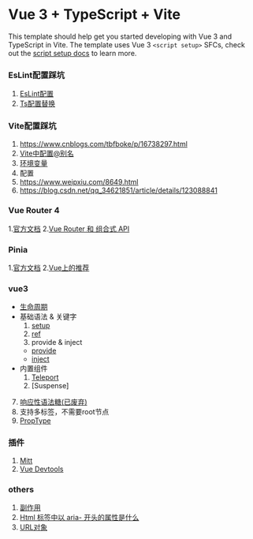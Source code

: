 <!--
 * @Descripttion: 
 * @version: 
 * @Author: chenpengfei
 * @Date: 2023-02-16 15:49:27
 * @LastEditors: chenpengfei
 * @LastEditTime: 2023-03-28 16:28:48
-->
# Vue 3 + TypeScript + Vite

This template should help get you started developing with Vue 3 and TypeScript in Vite. The template uses Vue 3 `<script setup>` SFCs, check out the [script setup docs](https://v3.vuejs.org/api/sfc-script-setup.html#sfc-script-setup) to learn more.


### EsLint配置踩坑
1. [EsLint配置](https://www.jianshu.com/p/4b94540dd998)
2. [Ts配置替换](https://coding.imooc.com/learn/questiondetail/4daeRY4pedWYnWEp.html)


### Vite配置踩坑
1. https://www.cnblogs.com/tbfboke/p/16738297.html
2. [Vite中配置@别名](./src/docs/vite-alias.md)
3. [环境变量](https://vitejs.cn/guide/env-and-mode.html#env-variables)
4. 配置
  1. https://www.weipxiu.com/8649.html
  2. https://blog.csdn.net/qq_34621851/article/details/123088841

### Vue Router 4
1.[官方文档](https://router.vuejs.org/zh/)
2.[Vue Router 和 组合式 API](https://router.vuejs.org/zh/guide/advanced/composition-api.html)

### Pinia
1.[官方文档](https://pinia.vuejs.org/zh/introduction.html)
2.[Vue上的推荐](https://cn.vuejs.org/guide/scaling-up/state-management.html#pinia)

### vue3
* [生命周期](https://cn.vuejs.org/guide/essentials/lifecycle.html#lifecycle-diagram)
* 基础语法 & 关键字
  1. [setup](./src/docs/setup.md)
  2. [ref](https://cn.vuejs.org/api/reactivity-core.html#ref)
  3. provide & inject
    * [provide](./src/components/demo/provide.vue)
    * [inject](./src/components/demo/inject.vue)
* 内置组件
  1. [Teleport](https://cn.vuejs.org/guide/built-ins/teleport.html)
  2. [Suspense]
7. [响应性语法糖(已废弃)](./src/docs/ref-sugar.md)
8. 支持多标签，不需要root节点
9. [PropType<T>](https://cn.vuejs.org/api/utility-types.html#proptype-t)

### 插件
1. [Mitt](./src/docs/mitt.md)
2. [Vue Devtools](https://devtools.vuejs.org/guide/installation.html)

### others
1. [副作用](https://coding.imooc.com/learn/questiondetail/gDANwPNllzzXK120.html)
2. [Html 标签中以 aria- 开头的属性是什么](https://zhuanlan.zhihu.com/p/472243961)
3. [URL对象](./src/docs/url.md)